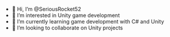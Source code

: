 - 👋 Hi, I’m @SeriousRocket52
- 👀 I’m interested in Unity game development
- 🌱 I’m currently learning game development with C# and Unity
- 💞️ I’m looking to collaborate on Unity projects

<!---
SeriousRocket52/SeriousRocket52 is a ✨ special ✨ repository because its `README.md` (this file) appears on your GitHub profile.
You can click the Preview link to take a look at your changes.
--->
